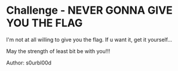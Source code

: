 # Challenge - NEVER GONNA GIVE YOU THE FLAG

I'm not at all willing to give you the flag. If u want it, get it yourself...

May the strength of least bit be with you!!!

Author: s0urbl00d
